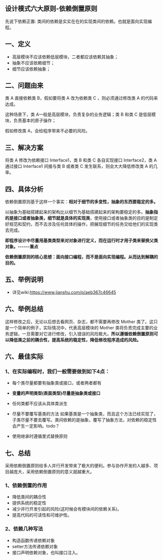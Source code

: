 ## 设计模式六大原则-依赖倒置原则
先说下依赖正置: 类间的依赖是实实在在的实现类间的依赖。也就是面向实现编程。

## 一、定义
* 高层模块不应该依赖低层模块，二者都应该依赖其抽象；
* 抽象不应该依赖细节；
* 细节应该依赖抽象；

## 二、问题由来
类 A 直接依赖类 B，假如要将类 A 改为依赖类 C ，则必须通过修改类 A 的代码来达成。

这种场景下，类 A一般是高层模块，负责复杂的业务逻辑；类 B 和类 C 是低层模块，负责基本的原子操作；

假如修改类 A，会给程序带来不必要的风险。

## 三、解决方案
将类 A 修改为依赖接口 Interface1，类 B 和类 C 各自实现接口 Interface2，类 A 通过接口 Interface1 间接与类 B 或者类 C 发生联系，则会大大降低修改类 A 的几率。

## 四、具体分析
依赖倒置原则基于这样一个事实：**相对于细节的多变性，抽象的东西要稳定的多。**

以抽象为基础搭建起来的架构比以细节为基础搭建起来的架构要稳定的多。**抽象指的是接口或者抽象类，细节就是具体的实现类**，使用接口或者抽象类的目的是制定好规范和契约，而不去涉及任何具体的操作，把展现细节的任务交给他们的实现类去完成。

**即程序设计中尽量用基类类型来对对象进行定义，而在运行时才用子类来替换父类对象。------重点**

**依赖倒置原则的核心思想：面向接口编程，而不是面向实现编程。从而达到解耦的目的。**

## 五、举例说明
* 详见wiki:https://www.jianshu.com/p/aeb367c46645

## 六、举例总结

这样修改之后，无论以后想去看网页、杂志，都不需要再修改 Mother 类了。这只是一个简单的例子，实际情况中，代表高层模块的 Mother 类将负责完成主要的业务逻辑，一旦需要对它进行修改，引入错误的风险极大。**所以遵循依赖倒置原则可以降低类之前的耦合性，提高系统的稳定性，降低修改程序造成的风险。**

## 六、最佳实际

### 1、在实际编程时，我们一般需要做到如下4点：
* 每个类尽量都要有抽象类或接口，或者两者都有
* **变量的声明类型(表面类型)尽量是抽象类或接口**
* 任何类都不应该从具体类派生
* 尽量不要覆写基类的方法
    如果基类是一个抽象类，而且这个方法已经实现了，子类尽量不要去覆写。类间依赖的是抽象，覆写了抽象方法，对依赖的稳定性会产生一定影响。todo？

* 使用继承时遵循里式替换原则


## 七、总结
采用依赖倒置原则给多人并行开发带来了极大的便利。参与协作开发的人越多、项目越庞大，采用依赖倒置原则的意义就越重大。

### 1、依赖倒置的作用
* 降低类间的耦合性
* 提供系统的稳定性
* 减少并行开发引起的风险(这时候会有模块间的依赖关系)。
* 提高代码的可读性和可维护性。

### 2、依赖几种写法
* 构造函数传递依赖对象
* setter方法传递依赖对象
* 接口声明依赖对象，也叫接口注入。
